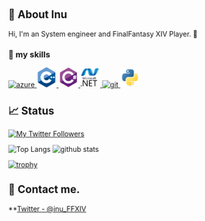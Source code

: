 ## 🐶 About Inu
Hi, I'm an System engineer and FinalFantasy XIV Player. 🤝

### 🌱 my skills
<a href="https://azure.microsoft.com/en-in/" target="_blank" rel="noreferrer"> <img src="https://www.vectorlogo.zone/logos/microsoft_azure/microsoft_azure-icon.svg" alt="azure" width="40" height="40"/> </a> <a href="https://www.w3schools.com/cpp/" target="_blank" rel="noreferrer"> <img src="https://raw.githubusercontent.com/devicons/devicon/master/icons/cplusplus/cplusplus-original.svg" alt="cplusplus" width="40" height="40"/> </a> <a href="https://www.w3schools.com/cs/" target="_blank" rel="noreferrer"> <img src="https://raw.githubusercontent.com/devicons/devicon/master/icons/csharp/csharp-original.svg" alt="csharp" width="40" height="40"/> </a> <a href="https://dotnet.microsoft.com/" target="_blank" rel="noreferrer"> <img src="https://raw.githubusercontent.com/devicons/devicon/master/icons/dot-net/dot-net-original-wordmark.svg" alt="dotnet" width="40" height="40"/> </a> <a href="https://git-scm.com/" target="_blank" rel="noreferrer"> <img src="https://www.vectorlogo.zone/logos/git-scm/git-scm-icon.svg" alt="git" width="40" height="40"/> </a> <a href="https://www.python.org" target="_blank" rel="noreferrer"> <img src="https://raw.githubusercontent.com/devicons/devicon/master/icons/python/python-original.svg" alt="python" width="40" height="40"/> </a> </p>



## 📈 Status
[![My Twitter Followers](https://badgen.net/twitter/follow/inu_FFXIV)](https://twitter.com/inu_FFXIV)

<p align="left"> 
  <img alt="Top Langs" height="150px" src="https://github-readme-stats.vercel.app/api/top-langs/?username=Inudogff14&layout=compact&show_icons=true" />
  <img alt="github stats" height="150px" src="https://github-readme-stats.vercel.app/api?username=Inudogff14" />
</p>

[![trophy](https://github-profile-trophy.vercel.app/?username=Inudogff14&margin-w=5)](https://github.com/Inudogff14/)

## 📨 Contact me.

**[Twitter - @inu_FFXIV](https://twitter.com/inu_FFXIV)

<!--
**tsuki-lab/tsuki-lab** is a ✨ _special_ ✨ repository because its `README.md` (this file) appears on your GitHub profile.

Here are some ideas to get you started:

- 🔭 I’m currently working on ...
- 👯 I’m looking to collaborate on ...
- 💬 Ask me about ...
- 😄 Pronouns: ...
- ⚡ Fun fact: ...
- 🙌 I’m looking for help with [grow-files](https://github.com/tsuki-lab/grow-files) and [microcms-filter-query](https://github.com/tsuki-lab/microcms-filter-query)
-->

